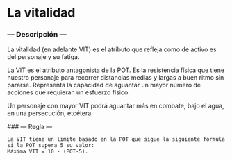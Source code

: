 
La vitalidad
============

### — Descripción —
La vitalidad (en adelante VIT) es el atributo que refleja como de activo es del personaje y su fatiga.

La VIT es el atributo antagonista de la POT. Es la resistencia física que tiene nuestro personaje para recorrer distancias medias y largas a buen ritmo sin pararse. Representa la capacidad de aguantar un mayor número de acciones que requieran un esfuerzo físico.

Un personaje con mayor VIT podrá aguantar más en combate, bajo el agua, en una persecución, etcétera.

### — Regla —
```
La VIT tiene un limite basado en la POT que sigue la siguiente fórmula si la POT supera 5 su valor:  
Máxima VIT = 10 - (POT-5).
```